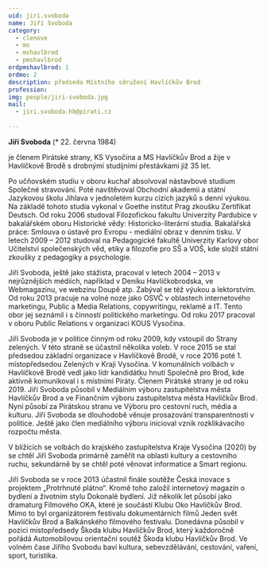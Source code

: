```yaml
---
uid: jiri.svoboda
name: Jiří Svoboda
category:
  - clenove
  - mo
  - mshavlbrod
  - pmshavlbrod
ordpmshavlbrod: 1 
ordmo: 2
description: předseda Místního sdružení Havlíčkův Brod
profession: 
img: people/jiri-svoboda.jpg
mail:
  - jiri.svoboda.hb@pirati.cz
  
---
```


**Jiří Svoboda** (* 22. června 1984)

je členem Pirátské strany, KS Vysočina a MS Havlíčkův Brod a žije v Havlíčkově Brodě s drobnými studijními přestávkami již 35 let.

Po učňovském studiu v oboru kuchař absolvoval nástavbové studium Společné stravování. Poté navštěvoval Obchodní akademii a státní Jazykovou školu Jihlava v jednoletém kurzu cizích jazyků s denní výukou. Na základě tohoto studia vykonal v Goethe institut Prag zkoušku Zertifikat Deutsch. Od roku 2006 studoval Filozofickou fakultu Univerzity Pardubice v bakalářském oboru Historické vědy: Historicko-literární studia. Bakalářská práce: Smlouva o ústavě pro Evropu - mediální obraz v denním tisku. V letech 2009 – 2012 studoval na Pedagogické fakultě Univerzity Karlovy obor Učitelství společenských věd, etiky a filozofie pro SŠ a VOŠ, kde složil státní zkoušky z pedagogiky a psychologie.

Jiří Svoboda, ještě jako stážista, pracoval v letech 2004 – 2013 v nejrůznějších médiích, například v Deníku Havlíčkobrodska, ve Webmagazínu, ve webzinu Doupě atp. Zabýval se též výukou a lektorstvím. Od roku 2013 pracuje na volné noze jako OSVČ v oblastech internetového marketingu, Public a Media Relations, copywritingu, reklamě a IT. Tento obor jej seznámil i s činností politického marketingu. Od roku 2017 pracoval v oboru Public Relations v organizaci KOUS Vysočina.

Jiří Svoboda je v politice činným od roku 2009, kdy vstoupil do Strany zelených. V této straně se účastnil několika voleb. V roce 2015 se stal předsedou základní organizace v Havlíčkově Brodě, v roce 2016 poté 1. místopředsedou Zelených v Kraji Vysočina. V komunálních volbách v Havlíčkově Brodě vedl jako lídr kandidátku hnutí Společně pro Brod, kde aktivně komunikoval i s místními Piráty. Členem Pirátské strany je od roku 2019. Jiří Svoboda působil v Mediálním výboru zastupitelstva města Havlíčkův Brod a ve Finančním výboru zastupitelstva města Havlíčkův Brod. Nyní působí za Pirátskou stranu ve Výboru pro cestovní ruch, média a kulturu. Jiří Svoboda se dlouhodobě věnuje prosazování transparentnosti v politice. Ještě jako člen mediálního výboru inicioval vznik rozklikávacího rozpočtu města.

V blížících se volbách do krajského zastupitelstva Kraje Vysočina (2020) by se chtěl Jiří Svoboda primárně zaměřit na oblasti kultury a cestovního ruchu, sekundárně by se chtěl poté věnovat informatice a Smart regionu.

Jiří Svoboda se v roce 2013 účastnil finále soutěže Česká inovace s projektem „Protrhnuté plátno“. Kromě toho založil internetový magazín o bydlení a životním stylu Dokonalé bydlení. Již několik let působí jako dramaturg Filmového OKA, které je součástí Klubu Oko Havlíčkův Brod. Mimo to byl organizátorem festivalu dokumentárních filmů Jeden svět Havlíčkův Brod a Balkánského filmového festivalu. Donedávna působil v pozici místopředsedy Škoda klubu Havlíčkův Brod, který každoročně pořádá Automobilovou orientační soutěž Škoda klubu Havlíčkův Brod. Ve volném čase Jiřího Svobodu baví kultura, sebevzdělávání, cestování, vaření, sport, turistika.
